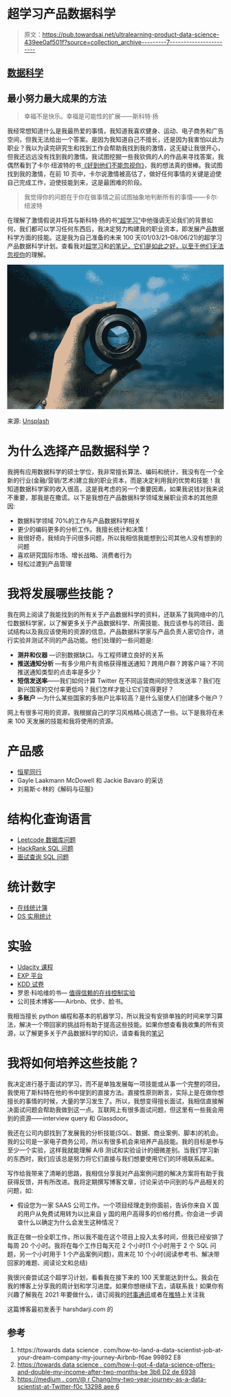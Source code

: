 # 超学习产品数据科学

> 原文：<https://pub.towardsai.net/ultralearning-product-data-science-439ee0af501f?source=collection_archive---------7----------------------->

## [数据科学](https://towardsai.net/p/category/data-science)

## 最小努力最大成果的方法

> 幸福不是快乐。幸福是可能性的扩展——斯科特·扬

我经常想知道什么是我最热爱的事情，我知道我喜欢健身、运动、电子商务和广告空间，但我无法给出一个答案。是因为我知道自己不擅长，还是因为我害怕以此为职业？我以为读完研究生和找到工作会帮助我找到我的激情，这无疑让我很开心，但我还远远没有找到我的激情。我试图挖掘一些我钦佩的人的作品来寻找答案，我偶然看到了卡尔·纽波特的书[《好到他们不能忽视你》](https://www.amazon.com/Good-They-Cant-Ignore-You/dp/1455509124)，我的想法真的很棒。我试图找到我的激情，在前 10 页中，卡尔说激情被高估了，做好任何事情的关键是迫使自己完成工作，迫使技能到来，这是最困难的阶段。

> 我觉得你的问题在于你在做事情之前试图抽象地判断所有的事情——卡尔·纽波特

在理解了激情假说并将其与斯科特·扬的书[“超学习”](https://www.amazon.com/Ultralearning-Master-Outsmart-Competition-Accelerate/dp/006285268X)中他强调无论我们的背景如何，我们都可以学习任何东西后，我决定努力构建我的职业资本，即发展产品数据科学方面的技能。这是我为自己准备的未来 100 天(01/03/21–08/06/21)的超学习产品数据科学计划。查看我对[超学习](https://www.notion.so/Ultralearning-2507ce63b4564f0482a544749e31b1f1)和[的笔记，它们是如此之好，以至于他们无法忽视你](https://www.notion.so/So-good-that-they-can-t-ignore-you-39c03841ad344221b2db59b5e62b837c)的理解。

![](img/5381f505a6ce68c25a585034bacd3aa7.png)

来源: [Unsplash](https://images.unsplash.com/photo-1453728013993-6d66e9c9123a?ixid=MXwxMjA3fDB8MHxwcm9maWxlLXBhZ2V8MXx8fGVufDB8fHw%3D&ixlib=rb-1.2.1&auto=format&fit=crop&w=500&q=60)

# 为什么选择产品数据科学？

我拥有应用数据科学的硕士学位，我非常擅长算法、编码和统计，我没有在一个全新的行业(金融/营销/艺术)建立我的职业资本，而是决定利用我的优势和技能！我知道数据科学家的收入很高，这是我考虑的另一个重要因素，如果我说钱对我来说不重要，那我是在撒谎。以下是我想在产品数据科学领域发展职业资本的其他原因:

*   数据科学领域 70%的工作与产品数据科学相关
*   更少的编码更多的分析工作。我擅长统计和决策！
*   我很好奇，我倾向于问很多问题，所以我相信我能想到公司其他人没有想到的问题
*   喜欢研究国际市场、增长战略、消费者行为
*   轻松过渡到产品管理

# 我将发展哪些技能？

我在网上阅读了我能找到的所有关于产品数据科学的资料，还联系了我网络中的几位数据科学家，以了解更多关于产品数据科学、所需技能、我应该参与的项目、面试结构以及我应该使用的资源的信息。产品数据科学家与产品负责人密切合作，进行实验并测试不同的产品功能。他们处理的一些问题是:

*   **测井和仪器** —识别数据缺口。与工程师建立良好的关系
*   **推送通知分析** —有多少用户有资格获得推送通知？跨用户群？跨客户端？不同推送通知类型的点击率是多少？
*   **短信发送率**——我们如何计算 Twitter 在不同运营商间的短信发送率？我们在新兴国家的交付率更低吗？我们怎样才能让它们变得更好？
*   **多账户** —为什么某些国家的多账户比率较高？是什么驱使人们创建多个账户？

网上有很多可用的资源，我根据自己的学习风格精心挑选了一些。以下是我将在未来 100 天发展的技能和我将使用的资源。

# 产品感

*   [恒星同行](https://stellarpeers.com/blog/)
*   Gayle Laakmann McDowell 和 Jackie Bavaro 的采访
*   刘易斯·c·林的《解码与征服》

# 结构化查询语言

*   [Leetcode 数据库问题](https://leetcode.com/problemset/database/)
*   [HackRank SQL 问题](https://www.hackerrank.com/domains/sql?filters%5Bstatus%5D%5B%5D=unsolved&badge_type=sql)
*   [面试查询 SQL 问题](https://www.interviewquery.com/)

# 统计数字

*   [在线统计簿](http://onlinestatbook.com/2/index.html)
*   [DS 实用统计](https://www.amazon.com/Practical-Statistics-Data-Scientists-Essential/dp/1491952962/ref=sr_1_1?ie=UTF8&qid=1530849206&sr=8-1&keywords=practical+statistics+for+data+scientists)

# 实验

*   [Udacity 课程](https://www.udacity.com/course/ab-testing--ud257)
*   [EXP 平台](https://exp-platform.com/2017abtestingtutorial/)
*   [KDD 试卷](https://www.kdd.org/kdd2017/accepted-papers)
*   罗恩·科哈维的书— [值得信赖的在线控制实验](https://www.amazon.com/Trustworthy-Online-Controlled-Experiments-Practical/dp/1108724264)
*   公司技术博客——Airbnb、优步、脸书。

我相当擅长 python 编程和基本的机器学习，所以我没有安排单独的时间来学习算法，解决一个带回家的挑战将有助于提高这些技能。如果你想查看我收集的所有资源，以了解更多关于产品数据科学的知识，请查看我的[笔记](https://www.notion.so/Breaking-into-Product-Data-Science-c7ade9e9eeaf480486ce34fff2e8db7c)

# 我将如何培养这些技能？

我决定进行基于面试的学习，而不是单独发展每一项技能或从事一个完整的项目。我使用了斯科特在他的书中提到的直接方法。直接性原则断言，实际上是在做你想擅长的事情的时候，大量的学习发生了。所以，我想变得擅长面试，我相信直接解决面试问题会帮助我做到这一点。互联网上有很多面试问题，但这里有一些我会用到的资源——interview query 和 Glassdoor。

我还在公司内部找到了发展我的分析技能(SQL、数据、商业案例、脚本)的机会。我的公司是一家电子商务公司，所以有很多机会来培养产品技能。我的目标是参与至少一个实验，这样我就能理解 A/B 测试和实验设计的细微差别。当我们学习新的东西时，我们应该总是努力将它们直接与我们想要使用它们的环境联系起来。

写作给我带来了清晰的思路，我相信分享我对产品案例问题的解决方案将有助于我获得反馈，并有所改进。我将定期撰写博客文章，讨论采访中问到的与产品相关的问题，如:

*   假设您为一家 SAAS 公司工作。一个项目经理走到你面前，告诉你来自 X 国的用户从免费试用转为以比来自 y 国的用户高得多的价格付费。你会进一步调查什么以确定为什么会发生这种情况？

我正在做一份全职工作，所以我不能在这个项目上投入太多时间，但我已经安排了每周 20 个小时。我将在每个工作日每天花 2 个小时(1 个小时用于 2 个 SQL 问题，另一个小时用于 1 个产品案例问题)，周末花 10 个小时(阅读参考书、解决带回家的难题、阅读论文和总结)

我很兴奋尝试这个超学习计划，看看我在接下来的 100 天里能达到什么。我会在我的博客上分享我的周计划和学习进度。如果你想继续下去，请联系我！如果你有兴趣了解我在 2021 年要做什么，请订阅我的[时事通讯](https://harshdarji.substack.com/subscribe)或者在[推特](https://twitter.com/harshdarji_4)上关注我

这篇博客最初发表于 harshdarji.com 的

## 参考

1.  https://towards data science . com/how-to-land-a-data-scientist-job-at-your-dream-company-my-journey-Airbnb-f6ae 99892 E8
2.  [https://towards data science . com/how-I-got-4-data-science-offers-and-double-my-income-after-two-months-be 3b6 D2 de 6938](https://towardsdatascience.com/how-i-got-4-data-science-offers-and-doubled-my-income-2-months-after-being-laid-off-b3b6d2de6938)
3.  [https://medium . com/@ r Chang/my-two-year-journey-as-a-data-scientist-at-Twitter-f0c 13298 aee 6](https://medium.com/@rchang/my-two-year-journey-as-a-data-scientist-at-twitter-f0c13298aee6)